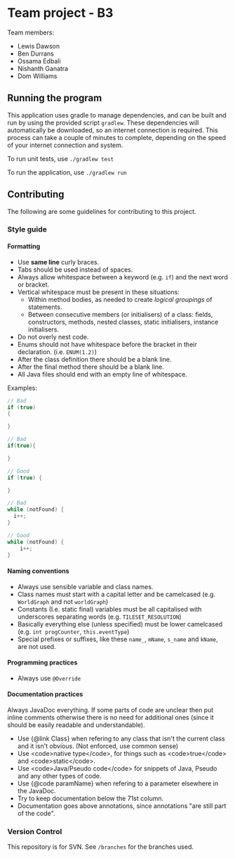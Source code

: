 # Team project - B3
Team members:


- Lewis Dawson
- Ben Durrans
- Ossama Edbali
- Nishanth Ganatra
- Dom Williams

## Running the program

This application uses gradle to manage dependencies, and can be built and run by using the provided script ```gradlew```. These dependencies will automatically be downloaded, so an internet connection is required. This process can take a couple of minutes to complete, depending on the speed of your internet connection and system.

To run unit tests, use ```./gradlew test```

To run the application, use ```./gradlew run```


## Contributing

The following are some guidelines for contributing to this project.

### Style guide

#### Formatting

- Use **same line** curly braces.
- Tabs should be used instead of spaces.
- Always allow whitespace between a keyword (e.g. `if`) and the next word or bracket.
- Vertical whitespace must be present in these situations:
    * Within method bodies, as needed to create *logical groupings* of statements.
    * Between consecutive members (or initialisers) of a class: fields, constructors, methods, nested classes, static initialisers, instance initialisers.
- Do not overly nest code.
- Enums should not have whitespace before the bracket in their declaration. (i.e. `ENUM(1.2)`)
- After the class definition there should be a blank line.
- After the final method there should be a blank line.
- All Java files should end with an empty line of whitespace.

Examples:

```java
// Bad
if (true)
{

}

// Bad
if(true){

}

// Good
if (true) {

}
```

```java
// Bad
while (notFound) {
  i++;
}

// Good
while (notFound) {
    i++;
}
```

#### Naming conventions

- Always use sensible variable and class names.
- Class names must start with a capital letter and be camelcased (e.g. `WorldGraph` and not `worldGraph`)
- Constants (I.e. static final) variables must be all capitalised with underscores separating words (e.g. `TILESET_RESOLUTION`)
- Basically everything else (unless specified) must be lower camelcased (e.g. `int progCounter`, `this.eventType`)
- Special prefixes or suffixes, like these `name_`, `mName`, `s_name` and `kName`, are not used.

#### Programming practices

- Always use `@Override`

#### Documentation practices

Always JavaDoc everything. If some parts of code are unclear then put inline comments otherwise
there is no need for additional ones (since it should be easily readable and understandable).

- Use {@link Class} when refering to any class that isn't the current class and it isn't obvious. (Not enforced, use common sense)
- Use &lt;code&gt;native type&lt;/code&gt;, for things such as &lt;code&gt;true&lt;/code&gt; and &lt;code&gt;static&lt;/code&gt;.
- Use &lt;code&gt;Java/Pseudo code&lt;/code&gt; for snippets of Java, Pseudo and any other types of code.
- Use {@code paramName} when refering to a parameter elsewhere in the JavaDoc.
- Try to keep documentation below the 71st column.
- Documentation goes above annotations, since annotations "are still part of the code".

### Version Control

This repository is for SVN. See `/branches` for the branches used.

